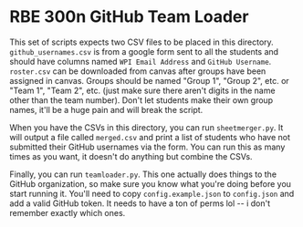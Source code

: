 # RBE 300n GitHub Team Loader

This set of scripts expects two CSV files to be placed in this directory. `github_usernames.csv` is from a google form sent to all the students and should have columns named `WPI Email Address` and `GitHub Username`. `roster.csv` can be downloaded from canvas after groups have been assigned in canvas. Groups should be named "Group 1", "Group 2", etc. or "Team 1", "Team 2", etc. (just make sure there aren't digits in the name other than the team number). Don't let students make their own group names, it'll be a huge pain and will break the script.

When you have the CSVs in this directory, you can run `sheetmerger.py`. It will output a file called `merged.csv` and print a list of students who have not submitted their GitHub usernames via the form. You can run this as many times as you want, it doesn't do anything but combine the CSVs.

Finally, you can run `teamloader.py`. This one actually does things to the GitHub organization, so make sure you know what you're doing before you start running it. You'll need to copy `config.example.json` to `config.json` and add a valid GitHub token. It needs to have a ton of perms lol -- i don't remember exactly which ones.